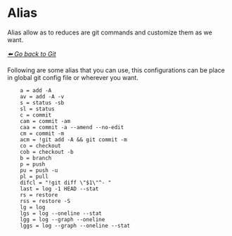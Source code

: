 # Alias 

Alias allow as to reduces are git commands and customize them as we want.

*[:arrow_left: Go back to Git](./GIT.md)*

Following are some alias that you can use, this configurations can be place in global git config file or wherever you want.
```
	a = add -A
	av = add -A -v
	s = status -sb
	sl = status
	c = commit
	cam = commit -am
	caa = commit -a --amend --no-edit
	cm = commit -m
	acm = !git add -A && git commit -m
	co = checkout
	cob = checkout -b
	b = branch
	p = push 
	pu = push -u
	pl = pull
	difcl = "!git diff \"$1\"^- "
	last = log -1 HEAD --stat
	rs = restore
	rss = restore -S
	lg = log
	lgs = log --oneline --stat
	lgg = log --graph --oneline
	lggs = log --graph --oneline --stat
```